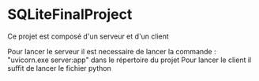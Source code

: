 # SQLiteFinalProject

Ce projet est composé d'un serveur et d'un client 

Pour lancer le serveur il est necessaire de lancer la commande : "uvicorn.exe server:app" dans le répertoire du projet 
Pour lancer le client il suffit de lancer le fichier python